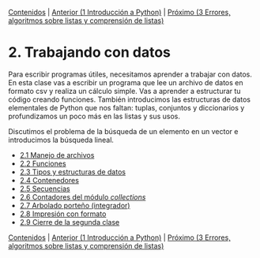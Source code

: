 [Contenidos](../Contenidos.md) \| [Anterior (1 Introducción a Python)](../01_Introduccion/00_Resumen.md) \| [Próximo (3 Errores, algoritmos sobre listas y comprensión de listas)](../03_Mas_Python/00_Resumen.md)

# 2. Trabajando con datos
Para escribir programas útiles, necesitamos aprender a trabajar con datos. En esta clase vas a escribir un programa que lee un archivo de datos en formato csv y realiza un cálculo simple. Vas a aprender a estructurar tu código creando funciones. También introducimos las estructuras de datos elementales de Python que nos faltan: tuplas, conjuntos y diccionarios y profundizamos un poco más en las listas y sus usos.

Discutimos el problema de la búsqueda de un elemento en un vector e introducimos la búsqueda lineal.

* [2.1 Manejo de archivos](01_Archivos.md)
* [2.2 Funciones](02_Funciones.md)
* [2.3 Tipos y estructuras de datos](03_TiposDatos.md)
* [2.4 Contenedores](04_Contenedores.md)
* [2.5 Secuencias](05_Secuencias.md)
* [2.6 Contadores del módulo _collections_](06_Contadores.md)
* [2.7 Arbolado porteño (integrador)](07_Integrador.md)
* [2.8 Impresión con formato](08_Formato.md)
* [2.9 Cierre de la segunda clase](09_CierreClase.md)


[Contenidos](../Contenidos.md) \| [Anterior (1 Introducción a Python)](../01_Introduccion/00_Resumen.md) \| [Próximo (3 Errores, algoritmos sobre listas y comprensión de listas)](../03_Mas_Python/00_Resumen.md)

